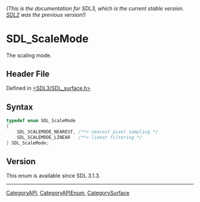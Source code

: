 ###### (This is the documentation for SDL3, which is the current stable version. [SDL2](https://wiki.libsdl.org/SDL2/) was the previous version!)
# SDL_ScaleMode

The scaling mode.

## Header File

Defined in [<SDL3/SDL_surface.h>](https://github.com/libsdl-org/SDL/blob/main/include/SDL3/SDL_surface.h)

## Syntax

```c
typedef enum SDL_ScaleMode
{
    SDL_SCALEMODE_NEAREST, /**< nearest pixel sampling */
    SDL_SCALEMODE_LINEAR   /**< linear filtering */
} SDL_ScaleMode;
```

## Version

This enum is available since SDL 3.1.3.

----
[CategoryAPI](CategoryAPI), [CategoryAPIEnum](CategoryAPIEnum), [CategorySurface](CategorySurface)

